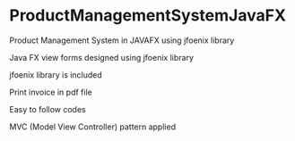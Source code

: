# ProductManagementSystemJavaFX
Product Management System in JAVAFX using jfoenix library

Java FX view forms designed using jfoenix library

jfoenix library is included

Print invoice in pdf file 

Easy to follow codes

MVC (Model View Controller) pattern applied
